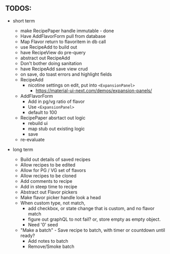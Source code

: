 ## TODOS:

- short term
    - make RecipePaper handle immutable - done
    - Have AddFlavorForm pull from database
    - Map Flavor return to flavoritem in db call
    - use RecipeAdd to build out
    - have RecipeView do pre-query
    - abstract out RecipeAdd
    - Don't bother doing sanitation
    - have RecipeAdd save view crud
    - on save, do toast errors and highlight fields
    - RecipeAdd 
      - nicotine settings on edit, put into `<ExpansionPanel>`
          - https://material-ui-next.com/demos/expansion-panels/
    - AddFlavorForm
       - Add in pg/vg ratio of flavor
       - Use `<ExpansionPanel>`
       - default to 100
    - RecipePaper absrtact out logic
        - rebuild ui
      - map stub out existing logic
      - save
    - re-evaluate
       
- long term
    - Build out details of saved recipes
    - Allow recipes to be edited
    - Allow for PG / VG set of flavors
    - Allow recipes to be cloned
    - Add comments to recipe
    - Add in steep time to recipe
    - Abstract out Flavor pickers
    - Make flavor picker handle look a head
    - When custom type, not match,
        - add checkbox, or state change that is custom, and no flavor match
        - figure out graphQL to not fail? or, store empty as empty object.
        - Need '0' seed
    - "Make a batch" - Save recipe to batch, with timer or countdown until ready?
        - Add notes to batch
        - Remove/Smoke batch


